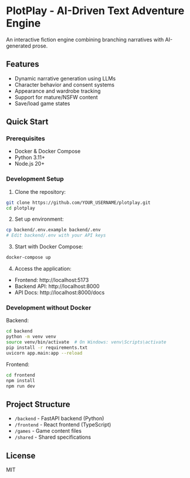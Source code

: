 # PlotPlay - AI-Driven Text Adventure Engine

An interactive fiction engine combining branching narratives with AI-generated prose.

## Features
- Dynamic narrative generation using LLMs
- Character behavior and consent systems
- Appearance and wardrobe tracking
- Support for mature/NSFW content
- Save/load game states

## Quick Start

### Prerequisites
- Docker & Docker Compose
- Python 3.11+
- Node.js 20+

### Development Setup

1. Clone the repository:
```bash
git clone https://github.com/YOUR_USERNAME/plotplay.git
cd plotplay
```

2. Set up environment:
```bash
cp backend/.env.example backend/.env
# Edit backend/.env with your API keys
```

3. Start with Docker Compose:
```bash
docker-compose up
```

4. Access the application:
- Frontend: http://localhost:5173
- Backend API: http://localhost:8000
- API Docs: http://localhost:8000/docs

### Development without Docker

Backend:
```bash
cd backend
python -m venv venv
source venv/bin/activate  # On Windows: venv\Scripts\activate
pip install -r requirements.txt
uvicorn app.main:app --reload
```

Frontend:
```bash
cd frontend
npm install
npm run dev
```

## Project Structure
- `/backend` - FastAPI backend (Python)
- `/frontend` - React frontend (TypeScript)
- `/games` - Game content files
- `/shared` - Shared specifications

## License
MIT
